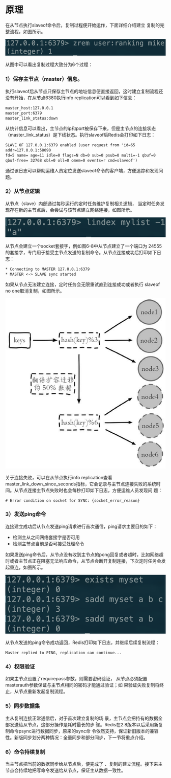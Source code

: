 # 原理

在从节点执行slaveof命令后，复制过程便开始运作，下面详细介绍建立 复制的完整流程，如图所示。

![](../.gitbook/assets/image%20%2844%29.png)

从图中可以看出复制过程大致分为6个过程：

### 1）保存主节点（master）信息。

执行slaveof后从节点只保存主节点的地址信息便直接返回，这时建立复制流程还没有开始，在从节点6380执行info replication可以看到如下信息：

```text
master_host:127.0.0.1
master_port:6379
master_link_status:down
```

从统计信息可以看出，主节点的ip和port被保存下来，但是主节点的连接状态（master\_link\_status）是下线状态。执行slaveof后Redis会打印如下日志：

```text
SLAVE OF 127.0.0.1:6379 enabled (user request from 'id=65 addr=127.0.0.1:58090
fd=5 name= age=11 idle=0 flags=N db=0 sub=0 psub=0 multi=-1 qbuf=0 qbuf-free= 32768 obl=0 oll=0 omem=0 events=r cmd=slaveof')
```

通过该日志可以帮助运维人员定位发送slaveof命令的客户端，方便追踪和发现问题。

### 2）从节点逻辑

从节点（slave）内部通过每秒运行的定时任务维护复制相关逻辑， 当定时任务发现存在新的主节点后，会尝试与该节点建立网络连接，如图所示。

![](../.gitbook/assets/image%20%2876%29.png)

从节点会建立一个socket套接字，例如图6-8中从节点建立了一个端口为 24555的套接字，专门用于接受主节点发送的复制命令。从节点连接成功后打印如下日志：

```text
* Connecting to MASTER 127.0.0.1:6379
* MASTER <-> SLAVE sync started
```

如果从节点无法建立连接，定时任务会无限重试直到连接成功或者执行 slaveof no one取消复制，如图所示。

![](../.gitbook/assets/image%20%28125%29.png)

关于连接失败，可以在从节点执行info replication查看 master\_link\_down\_since\_seconds指标，它会记录与主节点连接失败的系统时间。从节点连接主节点失败时也会每秒打印如下日志，方便运维人员发现问 题：

```text
# Error condition on socket for SYNC: {socket_error_reason}
```

### 3）发送ping命令

连接建立成功后从节点发送ping请求进行首次通信，ping请求主要目的如下：

* 检测主从之间网络套接字是否可用
* 检测主节点当前是否可接受处理命令

如果发送ping命令后，从节点没有收到主节点的pong回复或者超时，比如网络超时或者主节点正在阻塞无法响应命令，从节点会断开复制连接，下次定时任务会发起重连，如图所示。

![](../.gitbook/assets/image%20%2838%29.png)

从节点发送的ping命令成功返回，Redis打印如下日志，并继续后续复制流程：

```text
Master replied to PING, replication can continue...
```

### 4）权限验证

如果主节点设置了requirepass参数，则需要密码验证， 从节点必须配置masterauth参数保证与主节点相同的密码才能通过验证；如 果验证失败复制将终止，从节点重新发起复制流程。

### 5）同步数据集

主从复制连接正常通信后，对于首次建立复制的场 景，主节点会把持有的数据全部发送给从节点，这部分操作是耗时最长的步 骤。Redis在2.8版本以后采用新复制命令psync进行数据同步，原来的sync命 令依然支持，保证新旧版本的兼容性。新版同步划分两种情况：全量同步和部分同步，下一节将重点介绍。

### 6）命令持续复制

当主节点把当前的数据同步给从节点后，便完成了 、复制的建立流程。接下来主节点会持续地把写命令发送给从节点，保证主从数据一致性。

